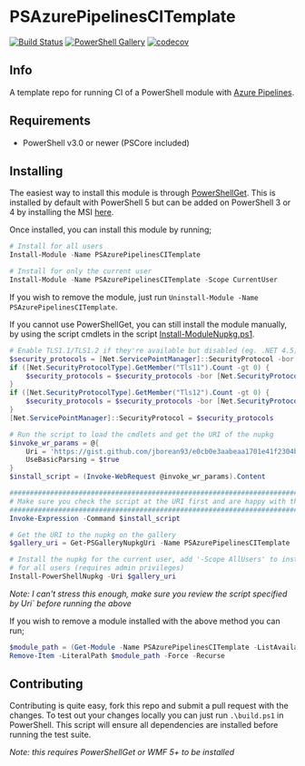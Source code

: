 # PSAzurePipelinesCITemplate

[![Build Status](https://dev.azure.com/jborean93/jborean93/_apis/build/status/jborean93.PSAzurePipelinesCITemplate?branchName=master)](https://dev.azure.com/jborean93/jborean93/_build/latest?definitionId=1&branchName=master)
[![PowerShell Gallery](https://img.shields.io/powershellgallery/dt/PSAzurePipelinesCITemplate.svg)](https://www.powershellgallery.com/packages/PSAzurePipelinesCITemplate)
[![codecov](https://codecov.io/gh/jborean93/PSAzurePipelinesCITemplate/branch/master/graph/badge.svg)](https://codecov.io/gh/jborean93/PSAzurePipelinesCITemplate)


## Info

A template repo for running CI of a PowerShell module with
[Azure Pipelines](https://azure.microsoft.com/en-us/services/devops/pipelines/).


## Requirements

* PowerShell v3.0 or newer (PSCore included)


## Installing

The easiest way to install this module is through
[PowerShellGet](https://docs.microsoft.com/en-us/powershell/gallery/overview).
This is installed by default with PowerShell 5 but can be added on PowerShell
3 or 4 by installing the MSI [here](https://www.microsoft.com/en-us/download/details.aspx?id=51451).

Once installed, you can install this module by running;

```powershell
# Install for all users
Install-Module -Name PSAzurePipelinesCITemplate

# Install for only the current user
Install-Module -Name PSAzurePipelinesCITemplate -Scope CurrentUser
```

If you wish to remove the module, just run
`Uninstall-Module -Name PSAzurePipelinesCITemplate`.

If you cannot use PowerShellGet, you can still install the module manually,
by using the script cmdlets in the script [Install-ModuleNupkg.ps1](https://gist.github.com/jborean93/e0cb0e3aabeaa1701e41f2304b023366).

```powershell
# Enable TLS1.1/TLS1.2 if they're available but disabled (eg. .NET 4.5)
$security_protocols = [Net.ServicePointManager]::SecurityProtocol -bor [Net.SecurityProtocolType]::SystemDefault
if ([Net.SecurityProtocolType].GetMember("Tls11").Count -gt 0) {
    $security_protocols = $security_protocols -bor [Net.SecurityProtocolType]::Tls11
}
if ([Net.SecurityProtocolType].GetMember("Tls12").Count -gt 0) {
    $security_protocols = $security_protocols -bor [Net.SecurityProtocolType]::Tls12
}
[Net.ServicePointManager]::SecurityProtocol = $security_protocols

# Run the script to load the cmdlets and get the URI of the nupkg
$invoke_wr_params = @{
    Uri = 'https://gist.github.com/jborean93/e0cb0e3aabeaa1701e41f2304b023366/raw/Install-ModuleNupkg.ps1'
    UseBasicParsing = $true
}
$install_script = (Invoke-WebRequest @invoke_wr_params).Content

################################################################################################
# Make sure you check the script at the URI first and are happy with the script before running #
################################################################################################
Invoke-Expression -Command $install_script

# Get the URI to the nupkg on the gallery
$gallery_uri = Get-PSGalleryNupkgUri -Name PSAzurePipelinesCITemplate

# Install the nupkg for the current user, add '-Scope AllUsers' to install
# for all users (requires admin privileges)
Install-PowerShellNupkg -Uri $gallery_uri
```

_Note: I can't stress this enough, make sure you review the script specified by Uri` before running the above_

If you wish to remove a module installed with the above method you can run;

```powershell
$module_path = (Get-Module -Name PSAzurePipelinesCITemplate -ListAvailable).ModuleBase
Remove-Item -LiteralPath $module_path -Force -Recurse
```


## Contributing

Contributing is quite easy, fork this repo and submit a pull request with the
changes. To test out your changes locally you can just run `.\build.ps1` in
PowerShell. This script will ensure all dependencies are installed before
running the test suite.

_Note: this requires PowerShellGet or WMF 5+ to be installed_
